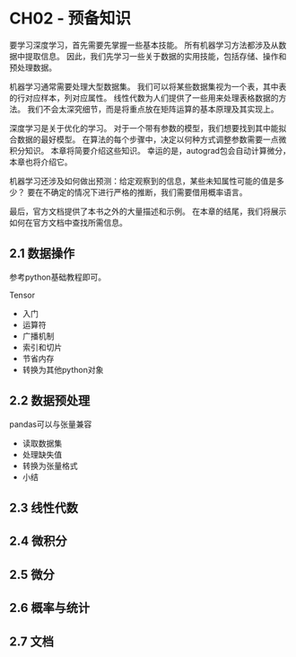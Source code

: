 # CH02 - 预备知识

要学习深度学习，首先需要先掌握一些基本技能。 所有机器学习方法都涉及从数据中提取信息。 因此，我们先学习一些关于数据的实用技能，包括存储、操作和预处理数据。

机器学习通常需要处理大型数据集。 我们可以将某些数据集视为一个表，其中表的行对应样本，列对应属性。 线性代数为人们提供了一些用来处理表格数据的方法。 我们不会太深究细节，而是将重点放在矩阵运算的基本原理及其实现上。

深度学习是关于优化的学习。 对于一个带有参数的模型，我们想要找到其中能拟合数据的最好模型。 在算法的每个步骤中，决定以何种方式调整参数需要一点微积分知识。 本章将简要介绍这些知识。 幸运的是，autograd包会自动计算微分，本章也将介绍它。

机器学习还涉及如何做出预测：给定观察到的信息，某些未知属性可能的值是多少？ 要在不确定的情况下进行严格的推断，我们需要借用概率语言。

最后，官方文档提供了本书之外的大量描述和示例。 在本章的结尾，我们将展示如何在官方文档中查找所需信息。

## 2.1 数据操作

参考python基础教程即可。

Tensor

- 入门
- 运算符
- 广播机制
- 索引和切片
- 节省内存
- 转换为其他python对象

## 2.2 数据预处理
pandas可以与张量兼容

- 读取数据集
- 处理缺失值
- 转换为张量格式
- 小结


## 2.3 线性代数

## 2.4 微积分

## 2.5 微分

## 2.6 概率与统计

## 2.7 文档

